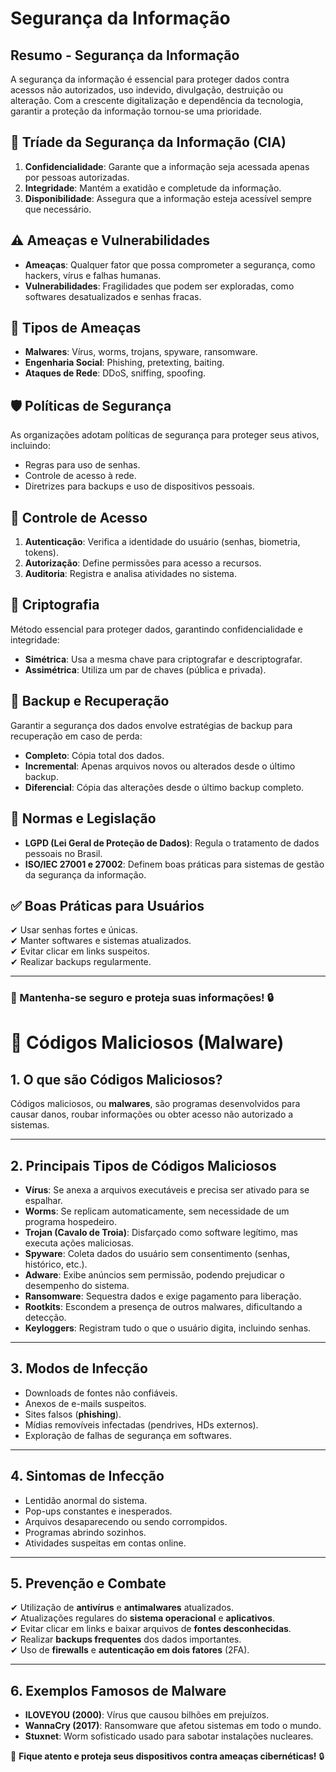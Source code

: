 # Segurança da Informação

## Resumo - Segurança da Informação

A segurança da informação é essencial para proteger dados contra acessos não autorizados, uso indevido, divulgação, destruição ou alteração. Com a crescente digitalização e dependência da tecnologia, garantir a proteção da informação tornou-se uma prioridade.

## 📌 Tríade da Segurança da Informação (CIA)

1. **Confidencialidade**: Garante que a informação seja acessada apenas por pessoas autorizadas.
2. **Integridade**: Mantém a exatidão e completude da informação.
3. **Disponibilidade**: Assegura que a informação esteja acessível sempre que necessário.

## ⚠️ Ameaças e Vulnerabilidades

- **Ameaças**: Qualquer fator que possa comprometer a segurança, como hackers, vírus e falhas humanas.
- **Vulnerabilidades**: Fragilidades que podem ser exploradas, como softwares desatualizados e senhas fracas.

## 🚨 Tipos de Ameaças

- **Malwares**: Vírus, worms, trojans, spyware, ransomware.
- **Engenharia Social**: Phishing, pretexting, baiting.
- **Ataques de Rede**: DDoS, sniffing, spoofing.

## 🛡️ Políticas de Segurança

As organizações adotam políticas de segurança para proteger seus ativos, incluindo:
- Regras para uso de senhas.
- Controle de acesso à rede.
- Diretrizes para backups e uso de dispositivos pessoais.

## 🔑 Controle de Acesso

1. **Autenticação**: Verifica a identidade do usuário (senhas, biometria, tokens).
2. **Autorização**: Define permissões para acesso a recursos.
3. **Auditoria**: Registra e analisa atividades no sistema.

## 🔐 Criptografia

Método essencial para proteger dados, garantindo confidencialidade e integridade:
- **Simétrica**: Usa a mesma chave para criptografar e descriptografar.
- **Assimétrica**: Utiliza um par de chaves (pública e privada).

## 💾 Backup e Recuperação

Garantir a segurança dos dados envolve estratégias de backup para recuperação em caso de perda:
- **Completo**: Cópia total dos dados.
- **Incremental**: Apenas arquivos novos ou alterados desde o último backup.
- **Diferencial**: Cópia das alterações desde o último backup completo.

## 📜 Normas e Legislação

- **LGPD (Lei Geral de Proteção de Dados)**: Regula o tratamento de dados pessoais no Brasil.
- **ISO/IEC 27001 e 27002**: Definem boas práticas para sistemas de gestão da segurança da informação.

## ✅ Boas Práticas para Usuários

✔ Usar senhas fortes e únicas.  
✔ Manter softwares e sistemas atualizados.  
✔ Evitar clicar em links suspeitos.  
✔ Realizar backups regularmente.  

---

### 📌 Mantenha-se seguro e proteja suas informações! 🔒

# 📌 Códigos Maliciosos (Malware)

## 1. O que são Códigos Maliciosos?
Códigos maliciosos, ou **malwares**, são programas desenvolvidos para causar danos, roubar informações ou obter acesso não autorizado a sistemas.

---

## 2. Principais Tipos de Códigos Maliciosos

- **Vírus**: Se anexa a arquivos executáveis e precisa ser ativado para se espalhar.
- **Worms**: Se replicam automaticamente, sem necessidade de um programa hospedeiro.
- **Trojan (Cavalo de Troia)**: Disfarçado como software legítimo, mas executa ações maliciosas.
- **Spyware**: Coleta dados do usuário sem consentimento (senhas, histórico, etc.).
- **Adware**: Exibe anúncios sem permissão, podendo prejudicar o desempenho do sistema.
- **Ransomware**: Sequestra dados e exige pagamento para liberação.
- **Rootkits**: Escondem a presença de outros malwares, dificultando a detecção.
- **Keyloggers**: Registram tudo o que o usuário digita, incluindo senhas.

---

## 3. Modos de Infecção

- Downloads de fontes não confiáveis.
- Anexos de e-mails suspeitos.
- Sites falsos (**phishing**).
- Mídias removíveis infectadas (pendrives, HDs externos).
- Exploração de falhas de segurança em softwares.

---

## 4. Sintomas de Infecção

- Lentidão anormal do sistema.
- Pop-ups constantes e inesperados.
- Arquivos desaparecendo ou sendo corrompidos.
- Programas abrindo sozinhos.
- Atividades suspeitas em contas online.

---

## 5. Prevenção e Combate

✔ Utilização de **antivírus** e **antimalwares** atualizados.  
✔ Atualizações regulares do **sistema operacional** e **aplicativos**.  
✔ Evitar clicar em links e baixar arquivos de **fontes desconhecidas**.  
✔ Realizar **backups frequentes** dos dados importantes.  
✔ Uso de **firewalls** e **autenticação em dois fatores** (2FA).  

---

## 6. Exemplos Famosos de Malware

- **ILOVEYOU (2000)**: Vírus que causou bilhões em prejuízos.
- **WannaCry (2017)**: Ransomware que afetou sistemas em todo o mundo.
- **Stuxnet**: Worm sofisticado usado para sabotar instalações nucleares.

📢 **Fique atento e proteja seus dispositivos contra ameaças cibernéticas!** 🔒
